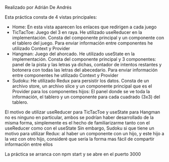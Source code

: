 Realizado por Adrián De Andrés

Esta práctica consta de 4 vistas principales:
- Home: En esta vista aparecen los enlaces que redirigen a cada juego
- TicTacToe: Juego del 3 en raya. He utilizado useReducer en la implementación. Consta del componente principal y un componente con el tablero del juego. Para enviar información entre componentes he utilizado Context y Provider
- Hangman: Juego del ahorcado. He utilizado useState en la implementación. Consta del componente principal y 3 componentes: panel de la pista y las letras ya dichas, contador de intentos restantes y botonera con todas las letras del abecedario. Para enviar información entre componentes he utilizado Context y Provider
- Sudoku: He utilizado Redux para persistir los datos. Consta de un archivo store, un archivo slice y un componente principal que es el Provider para los componentes hijos: El panel donde se ve toda la información, el tablero y un componente para cada cuadrado (3x3) del tablero.

El motivo de utilizar useReducer para TicTacToe y useState para Hangman no es ninguno en particular, ambos se podrían haber desarrollado de la misma forma, simplemente es el hecho de familiarizarme tanto con el useReducer como con el useState
Sin embargo, Sudoku si que tiene un motivo para utilizar Redux: al haber un componente con un hijo, y este hijo a la vez con otro hijo, consideré que sería la forma mas fácil de compartir información entre ellos

La práctica se arranca con npm start y se abre en el puerto 3000
